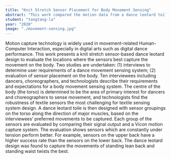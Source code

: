 ```yaml
---
title: "Knit Stretch Sensor Placement for Body Movement Sensing"
abstract: "This work compared the motion data from a dance leotard toile designed with sensor groupings and Vicon motion capture system to examine the sensor placement on the body."
student: "tangtang-la"
year: "2020"
image: "./movement-sensing.jpg"
---
```

Motion capture technology is widely used in movement-related Human-Computer Interaction, especially in digital arts such as digital dance performance. This work presents a knit stretch sensor-based dance leotard design to evaluate the locations where the sensors best capture the movement on the body. Two studies are undertaken: (1) interviews to determine user requirements of a dance movement sensing system; (2) evaluation of sensor placement on the body. Ten interviewees including dancers, choreographers, and technologists describe their requirements and expectations for a body movement sensing system. The centre of the body (the torso) is determined to be the area of primary interest for dancers and choreographers to sense movement, and technologists find the robustness of textile sensors the most challenging for textile sensing system design. A dance leotard toile is then designed with sensor groupings on the torso along the direction of major muscles, based on the interviewees’ preferred movements to be captured. Each group of the sensors are evaluated by comparing their signal output and a Vicon motion capture system. The evaluation shows sensors which are constantly under tension perform better. For example, sensors on the upper back have a higher success rate than the sensors on the lower back. The dance leotard design was found to capture the movements of standing lean back and standing waist twists the best.